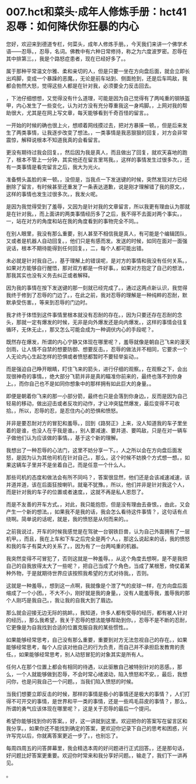 # 007.hct和菜头·成年人修炼手册：hct41 忍辱：如何降伏你狂暴的内心

您好，欢迎来到德道专栏，何菜头，成年人修炼手册。，今天我们来讲一个佛学术语——忍辱。，忍辱，名词。佛教中有六种日常修持，称之为六度波罗密。忍辱在其中排第三。，我是个路怒症患者，现在已经好多了。。

属于那种平常温文尔雅、柔和亲切的人，但是只要一坐在方向盘后面，就会立即长出鸡脚，变成一个暴躁的恶魔。，无论是前车站到、侧面抢到，还是后车鸣敌，我都会勃然大怒，觉得这些人都是在针对我，必须要全力反击回去。

，下池仔细想想，又觉得没有什么道理，可能是因为自己觉得有了两吨重的钢铁盔甲，内心发生了一些变化，认为对方没有充分尊重我这一身鸡脚。，上网对我的帮助很大，尤其是在网上写文章，每天能够看到千奇百怪的留言。。

一开始的时候的确也很上火，想顺着网线摸过去，把对方暴揍一顿。，但是后来发生了两类事情，让我逐步改变了想法。，一类事情是我恶狠狠的回复，对方会非常震惊，解释说根本不知道我真的会看留言。

更没有期待过我会回复。，然后因为我是真人，而且做出了回复，就欢天喜地的跑了，根本不管上一分钟，其实他还在留言里骂我。，这样的事情发生过很多次。，还有一类事情是看完留言之后，我大为光火。

准备劈头盖脸的来一顿。，没但是，当我点一下发送键的时候，突然发现对方已经删除了留言，有时候甚至还重发了一条表达道歉，说是刚才理解错了我的原文。，这样的事情也发生过很多次。，我发火呢。

是因为我觉得受到了羞辱，又因为是针对我的文章留言，所以我更有理由认为那就是在针对我。，而上面讲的两类事情经历多了之后，我不得不去面对两个事实。，一，站在对方的角度和站在我的角度看到的事物完全不同。。

在别人眼里，我没有那么重要，别人甚至不相信我是真人，有可能是个编辑团队，又或者是机器人自动回复。，他们只是有感而发。发送的时候，如同在面对一面强说话，根本不期待能得到任何回复。，二，每个人都可能出错。

未必就是针对我自己。，基于理解上的错误呢，是对方的事情和我没有任何关系。，如果对方能够自行醒悟，那对双方都是一件好事。，如果对方抱定了自己的想法，那我其实也没有义务去纠正或者解释。

因为我的事情在按下发送键的那一刻就已经完成了。，通过这两点新认识，我觉得我终于修到了忍辱的门边了。，在此之前，我对忍辱的理解是一种纯粹的忍耐，默默承受伤害。，等来到忍辱的门边时。

我才终于体悟到这件事情里根本就没有忍耐的存在。，因为只要还存在忍耐的念头，那就一定有爆发的时候，无非是向外爆发还是向内爆发。，这样的事情会往复循环，无休无止。，那又怎么可能会成为一种调伏内心的手段呢？。

既然存在爆发，所谓的内心宁静又体现在哪里呢？，羞辱就像是朝自己飞来的漫天剑雨，让人情不自禁的想要防御、想要反击。，忍辱的做法并不相同，它要求一个人无论内心生起怎样的恐惧或者愤怒都暂时不要轻举妄动，。

而是强迫自己睁开眼睛，盯住飞来的箭头，进行仔细的观察。，在观察之下，会出现很神奇的事情。，绝大部分飞箭并非是真的瞄准你前来的，最终也落不到你身上。，而你自己也不是如同你想象中的那样拥有如此巨大的身量。。

即便是朝着你飞来的那一小部分箭，最终也只是会落到你身边。，反而是因为自己轻易的移动，做出迎击或者反攻的动作，才让冲突猛然爆发，最后变得不可收拾。，所以，忍辱的忍，是忍住内心的恐惧和愤怒。

并非是要忍耐对方的冒犯和羞辱。，回到《路努正》上来，没人知道我的车子里坐着的是谁，也没人在乎我是谁。，别人要减速、要并道、要鸣敌，只是在对一辆车子做他们认为应该做的事情。，基于这个新的理解。

我想出了一种忍辱的心法门，这里不妨分享一下。，人之所以会在方向盘后面发怒，是因为认为其他司机在针对自己。，那么，这个时候不妨换个方式想一想。，如果这辆车子里并不是坐着自己，而是任意一个什么人。

那些司机的态度和做法会有所不同吗？，答案很显然，他们还是会该减速减速，该并道并道，该在后面狂按喇叭，就毫不犹豫。，所以，他们并非是针对我这个人，而是针对我的车子的位置或者速度。，这就不再是私人恩怨了。

而是不友善的开车方式。，对此，我只能抱怨，但是没有理由去奋恨。，由此，又会产生一个新的想法。，如果我不是我的话，我会怎么看待这件事情？，这句话有点绕啊。简单说的话呢，就是，我的愤怒是从何而来的。。

之前我说过，开车的时候我感觉是在驾驶一台钢铁巨兽，认为自己外面拥有了一层机甲。，而且，我在上车和下车之后完全是两个人。，那这么说起来的话，我的愤怒和我的车子有莫大的关系了。，因为有了一台两吨重的机器。

我突然变得不可冒犯了，否则这就是一种羞辱。，从这个角度去想啊，是不是我把自己的自我放得太大了一些呢？，把自己当成了个角色，当成了某根葱，倚仗着某种外物，于是就期待世界应该按照我希望的方式对待我。，否则。

这就是一种羞辱。，想到这一点啊，我就像是个泄了气的皮球一样，在方向盘后面缩成了一个小团。，不大不小，刚好就是我的身量。，没有人能羞辱我，羞辱我的那个人刚巧是我自己。，我让我的自我大到了眉边。

那么就会迎接无边无际的挑衅。，我知道，许多人都有受辱的经历，都有被人针对的经历。，那么我希望，我关于忍辱的想法能够帮助到你。，忍辱不是不断的忍耐，它更像是为自我找到合适的位置克服自我的某些惯性。。

如果能够经常思考，自己没有那么重要，重要到对方无法忽视自己的存在。，如果能够经常思考，每个人应该对他自己的行为负责，而自己并不承担启发教育的责任。，如果能够经常思考，别人动怒冒犯的对象其实是所有人。

任何人在那个位置上都会有相同的待遇，以此驱散自己被特别针对的恶感。，那么，一个人就能够做到忍辱，不会时常心绪波动，陷入愤怒和不安。，最后，我想问你，也是问我自己一个问题。，当我们陷入愤怒的时候。

当我们想要立即反击的时候，那样的事情是极小的事情还是极大的事情？，人们打得不可开交的事情，是世界和平一类的事情，还是一些鸡毛蒜皮的事情？，那么，所谓的勇气应该体现在哪里呢？，这是关于忍辱的最后一个提问。

希望你能够找到你的答案。，好，这一讲就到这里。欢迎把你的答案写在留言区和我分享。，如果你还不能找到确定的答案，更欢迎你记录下自己的思考和困惑，兴许写完以后，你就离答案更近一步了。，也别忘了。

每周四周五的问答屏幕里，我会精选本周的好问题进行正式回答。，还是那句话，好问题比好答案更重要。欢迎你时常来和我分享好问题。，输走了，我们下一讲再见。

。
